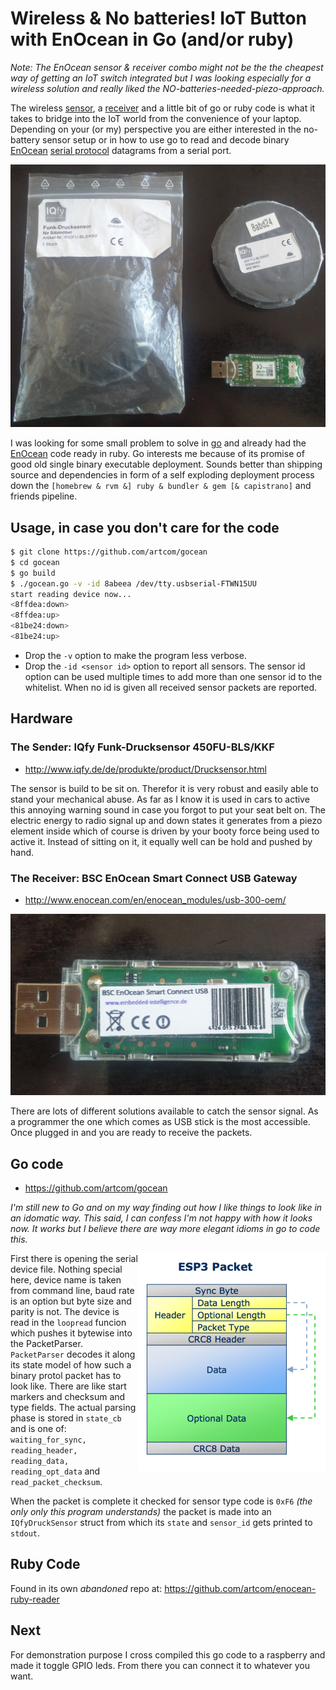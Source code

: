 # Wireless & No batteries! IoT Button with EnOcean in Go (and/or ruby)

_Note: The EnOcean sensor & receiver combo might not be the the cheapest way of getting an IoT switch integrated but I was looking especially for a wireless solution and really liked the NO-batteries-needed-piezo-approach._

The wireless [sensor], a [receiver] and a little bit of go or ruby code is what it takes to bridge into the IoT world from the convenience of your laptop. Depending on your (or my) perspective you are either interested in the no-battery sensor setup or in how to use go to read and decode binary [EnOcean] [serial protocol] datagrams from a serial port.

[sensor]: <//www.iqfy.de/de/produkte/product/Drucksensor.html>
[receiver]: <//www.enocean.com/en/enocean_modules/usb-300-oem/>
[EnOcean]: <//www.enocean.com/en/>
[4]: <//www.enocean.com/esp>
[serial protocol]: <//www.enocean.com/esp>
[6]: <//github.com/artcom/gocean/blob/master/EnOceanSerialProtocol3.pdf>

![EnOcean Sensor and USB stick receiver](IMG_20170227_104639.jpg)

<!--end-of-excerpt-->

I was looking for some small problem to solve in [go] and already had the [EnOcean] code ready in ruby. Go interests me because of its promise of good old single binary executable deployment. Sounds better than shipping source and dependencies in form of a self exploding deployment process down the `[homebrew & rvm &] ruby & bundler & gem [& capistrano]` and friends pipeline.

[go]: <//golang.org/project/>

## Usage, in case you don't care for the code

```bash
$ git clone https://github.com/artcom/gocean
$ cd gocean
$ go build
$ ./gocean.go -v -id 8abeea /dev/tty.usbserial-FTWN15UU  
start reading device now...
<8ffdea:down>
<8ffdea:up>
<81be24:down>
<81be24:up>
```

- Drop the `-v` option to make the program less verbose. 
- Drop the `-id <sensor id>` option to report all sensors. The sensor id option
  can be used multiple times to add more than one sensor id to the whitelist.
  When no id is given all received sensor packets are reported. 

## Hardware

### The Sender: IQfy Funk-Drucksensor 450FU-BLS/KKF

- <http://www.iqfy.de/de/produkte/product/Drucksensor.html>

The sensor is build to be sit on. Therefor it is very robust and easily able to stand your mechanical abuse. As far as I know it is used in cars to active this annoying warning sound in case you forgot to put your seat belt on. The electric energy to radio signal up and down states it generates from a piezo element inside which of course is driven by your booty force being used to active it. Instead of sitting on it, it equally well can be hold and pushed by hand.  

### The Receiver: BSC EnOcean Smart Connect USB Gateway

- <http://www.enocean.com/en/enocean_modules/usb-300-oem/>

![EnOcean Sensor and USB stick receiver](IMG_20170227_104659.jpg)

There are lots of different solutions available to catch the sensor signal. As a programmer the one which comes as USB stick is the most accessible. Once plugged in and you are ready to receive the packets. 

## Go code

- <https://github.com/artcom/gocean>

_I'm still new to Go and on my way finding out how I like things to look like in an idomatic way. This said, I can confess I'm not happy with how it looks now. It works but I believe there are way more elegant idioms in go to code this._

<img align="right" src="ESP3-Packet.png">First there is opening the serial device file. Nothing special here, device name is taken from command line, baud rate is an option but byte size and parity is not. The device is read in the `loopread` funcion which pushes it bytewise into the PacketParser. `PacketParser` decodes it along its state model of how such a binary protol packet has to look like. There are like start markers and checksum and type fields. The actual parsing phase is stored in `state_cb` and is one of: `waiting_for_sync, reading_header, reading_data, reading_opt_data` and `read_packet_checksum`.

When the packet is complete it checked for sensor type code is `0xF6` _(the only only this program understands)_ the packet is made into an `IQfyDruckSensor` struct from which its `state` and `sensor_id` gets printed to `stdout`. 

## Ruby Code

Found in its own _abandoned_ repo at: <https://github.com/artcom/enocean-ruby-reader>

## Next

For demonstration purpose I cross compiled this go code to a raspberry and made it toggle GPIO leds. From there you can connect it to whatever you want.
